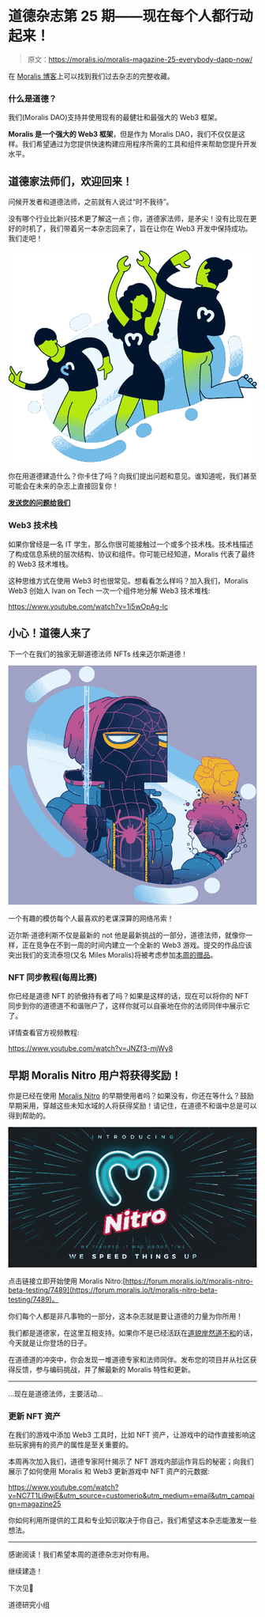 # 道德杂志第 25 期——现在每个人都行动起来！

> 原文：<https://moralis.io/moralis-magazine-25-everybody-dapp-now/>

在 [Moralis 博客](https://moralis.io/?s=magazine&asp_active=1&p_asid=1&p_asp_data=1&current_page_id=3594&qtranslate_lang=0&filters_changed=0&filters_initial=1&asp_gen%5B%5D=title&asp_gen%5B%5D=content&asp_gen%5B%5D=excerpt&customset%5B%5D=post)上可以找到我们过去杂志的完整收藏。

### 什么是道德？

我们(Moralis DAO)支持并使用现有的最健壮和最强大的 Web3 框架。

**Moralis 是一个强大的 Web3 框架**，但是作为 Moralis DAO，我们不仅仅是这样。我们希望通过为您提供快速构建应用程序所需的工具和组件来帮助您提升开发水平。

## **道德家法师们，欢迎回来！**

问候开发者和道德法师，之前就有人说过“时不我待”。

没有哪个行业比新兴技术更了解这一点；你，道德家法师，是矛尖！没有比现在更好的时机了，我们带着另一本杂志回来了，旨在让你在 Web3 开发中保持成功。我们走吧！

![](img/27e76883165c1a6a721b2c4d5ef1eb80.png)

你在用道德建造什么？你卡住了吗？向我们提出问题和意见。谁知道呢，我们甚至可能会在未来的杂志上直接回复你！

[**发送您的问题给我们**](https://ivanontech.typeform.com/to/R9K5lnGe)

### **Web3 技术栈**

如果你曾经是一名 IT 学生，那么你很可能接触过一个或多个技术栈。技术栈描述了构成信息系统的层次结构、协议和组件。你可能已经知道，Moralis 代表了最终的 Web3 技术堆栈。

这种思维方式在使用 Web3 时也很常见。想看看怎么样吗？加入我们，Moralis Web3 创始人 Ivan on Tech 一次一个组件地分解 Web3 技术堆栈:

https://www.youtube.com/watch?v=1i5wOpAg-lc

## 小心！道德人来了

下一个在我们的独家无聊道德法师 NFTs 线来迈尔斯道德！

![](img/67502055f012066622d4c055bd975dcb.png)

一个有趣的模仿每个人最喜欢的老谋深算的网络吊索！

迈尔斯·道德利斯不仅是最新的 not 他是最新挑战的一部分，道德法师，就像你一样，正在竞争在不到一周的时间内建立一个全新的 Web3 游戏。提交的作品应该突出我们的支流泰坦(又名 Miles Moralis)将被考虑参加[本周的赠品](https://opensea.io/assets/matic/0x2953399124f0cbb46d2cbacd8a89cf0599974963/113461209507512867518933452141320285231135646094834536306130710971828649590785)。

### **NFT 同步教程(每周比赛)**

你已经是道德 NFT 的骄傲持有者了吗？如果是这样的话，现在可以将你的 NFT 同步到你的道德道不和谐账户了，这样你就可以自豪地在你的法师同伴中展示它了。

详情查看官方视频教程:

https://www.youtube.com/watch?v=JNZf3-mjWy8

## **早期 Moralis Nitro 用户将获得奖励！**

你是已经在使用 [Moralis Nitro](https://moralis.io/moralis-releases-moralis-nitro/) 的早期使用者吗？如果没有，你还在等什么？鼓励早期采用，穿越这些未知水域的人将获得奖励！请记住，在道德不和谐中总是可以得到帮助的。

![](img/a7391ab25e270aae993ea70e3afdbd86.png)

点击链接立即开始使用 Moralis Nitro:[https://forum.moralis.io/t/moralis-nitro-beta-testing/7489](https://forum.moralis.io/t/moralis-nitro-beta-testing/7489)。

你们每个人都是非凡事物的一部分，这本杂志就是要让道德的力量为你所用！

我们都是道德家，在这里互相支持。如果你不是已经活跃在[道貌岸然道不和](https://discord.com/invite/P9N9HF97hH)的话，今天就是让你登场的日子。

在道德道的冲突中，你会发现一堆道德专家和法师同伴。发布您的项目并从社区获得反馈，参与编码挑战，并了解最新的 Moralis 特性和更新。

* * *

…现在是道德法师，主要活动…

### **更新 NFT 资产**

在我们的游戏中添加 Web3 工具时，比如 NFT 资产，让游戏中的动作直接影响这些玩家拥有的资产的属性是至关重要的。

本周再次加入我们，道德专家阿什揭示了 NFT 游戏内部运作背后的秘密；向我们展示了如何使用 Moralis 和 Web3 更新游戏中 NFT 资产的元数据:

https://www.youtube.com/watch?v=NC7T1Li9wjE&utm_source=customerio&utm_medium=email&utm_campaign=magazine25

你如何利用所提供的工具和专业知识取决于你自己，我们希望这本杂志能激发一些想法。

* * *

感谢阅读！我们希望本周的道德杂志对你有用。

继续建造！

下次见💚

道德研究小组